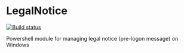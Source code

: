 # LegalNotice
[![Build status](https://flaten.visualstudio.com/LegalNotice/_apis/build/status/LegalNotice-CI)](https://flaten.visualstudio.com/LegalNotice/_build/latest?definitionId=2)

Powershell module for managing legal notice (pre-logon message) on Windows
